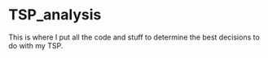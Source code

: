 # TSP_analysis

This is where I put all the code and stuff to determine the best decisions to do with my TSP.